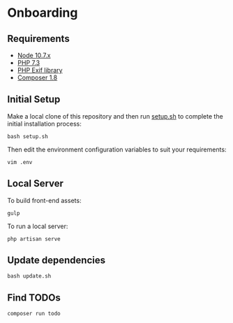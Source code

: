 # Onboarding

## Requirements

- [Node 10.7.x](https://nodejs.org/en/download/package-manager/)
- [PHP 7.3](https://www.php.net/manual/en/install.php)
- [PHP Exif library](https://www.php.net/manual/en/exif.installation.php)
- [Composer 1.8](https://getcomposer.org/download/)

## Initial Setup

Make a local clone of this repository and then run [setup.sh](../setup.sh) to complete the initial installation process:

```
bash setup.sh
```

Then edit the environment configuration variables to suit your requirements:

```
vim .env
```

## Local Server

To build front-end assets:

```
gulp
```

To run a local server:

```
php artisan serve
```

## Update dependencies

```
bash update.sh
```

## Find TODOs

```
composer run todo
```
